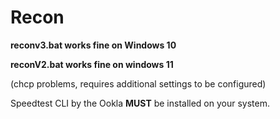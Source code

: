 # Recon

**reconv3.bat works fine on Windows 10**


**reconV2.bat works fine on windows 11**

(chcp problems, requires additional settings to be configured)


Speedtest CLI by the Ookla **MUST** be installed on your system.
